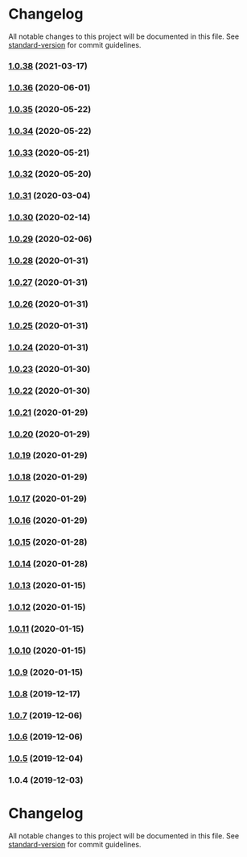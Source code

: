 # Changelog

All notable changes to this project will be documented in this file. See [standard-version](https://github.com/conventional-changelog/standard-version) for commit guidelines.

### [1.0.38](https://github.com/sologenic/sologenic-xrpl-stream-js/compare/v1.0.36...v1.0.38) (2021-03-17)



### [1.0.36](https://github.com/sologenic/sologenic-xrpl-stream-js/compare/v1.0.35...v1.0.36) (2020-06-01)



### [1.0.35](https://github.com/sologenic/sologenic-xrpl-stream-js/compare/v1.0.34...v1.0.35) (2020-05-22)



### [1.0.34](https://github.com/sologenic/sologenic-xrpl-stream-js/compare/v1.0.33...v1.0.34) (2020-05-22)



### [1.0.33](https://github.com/sologenic/sologenic-xrpl-stream-js/compare/v1.0.32...v1.0.33) (2020-05-21)



### [1.0.32](https://github.com/sologenic/sologenic-xrpl-stream-js/compare/v1.0.31...v1.0.32) (2020-05-20)



### [1.0.31](https://github.com/sologenic/sologenic-xrpl-stream-js/compare/v1.0.30...v1.0.31) (2020-03-04)



### [1.0.30](https://github.com/sologenic/sologenic-xrpl-stream-js/compare/v1.0.29...v1.0.30) (2020-02-14)



### [1.0.29](https://github.com/sologenic/sologenic-xrpl-stream-js/compare/v1.0.28...v1.0.29) (2020-02-06)



### [1.0.28](https://github.com/sologenic/sologenic-xrpl-stream-js/compare/v1.0.27...v1.0.28) (2020-01-31)



### [1.0.27](https://github.com/sologenic/sologenic-xrpl-stream-js/compare/v1.0.26...v1.0.27) (2020-01-31)



### [1.0.26](https://github.com/sologenic/sologenic-xrpl-stream-js/compare/v1.0.25...v1.0.26) (2020-01-31)



### [1.0.25](https://github.com/sologenic/sologenic-xrpl-stream-js/compare/v1.0.24...v1.0.25) (2020-01-31)



### [1.0.24](https://github.com/sologenic/sologenic-xrpl-stream-js/compare/v1.0.23...v1.0.24) (2020-01-31)



### [1.0.23](https://github.com/sologenic/sologenic-xrpl-stream-js/compare/v1.0.22...v1.0.23) (2020-01-30)



### [1.0.22](https://github.com/sologenic/sologenic-xrpl-stream-js/compare/v1.0.21...v1.0.22) (2020-01-30)



### [1.0.21](https://github.com/sologenic/sologenic-xrpl-stream-js/compare/v1.0.20...v1.0.21) (2020-01-29)



### [1.0.20](https://github.com/sologenic/sologenic-xrpl-stream-js/compare/v1.0.19...v1.0.20) (2020-01-29)



### [1.0.19](https://github.com/sologenic/sologenic-xrpl-stream-js/compare/v1.0.18...v1.0.19) (2020-01-29)



### [1.0.18](https://github.com/sologenic/sologenic-xrpl-stream-js/compare/v1.0.17...v1.0.18) (2020-01-29)



### [1.0.17](https://github.com/sologenic/sologenic-xrpl-stream-js/compare/v1.0.16...v1.0.17) (2020-01-29)



### [1.0.16](https://github.com/sologenic/sologenic-xrpl-stream-js/compare/v1.0.15...v1.0.16) (2020-01-29)



### [1.0.15](https://github.com/sologenic/sologenic-xrpl-stream-js/compare/v1.0.14...v1.0.15) (2020-01-28)



### [1.0.14](https://github.com/sologenic/sologenic-xrpl-stream-js/compare/v1.0.13...v1.0.14) (2020-01-28)



### [1.0.13](https://github.com/sologenic/sologenic-xrpl-stream-js/compare/v1.0.12...v1.0.13) (2020-01-15)



### [1.0.12](https://github.com/sologenic/sologenic-xrpl-stream-js/compare/v1.0.11...v1.0.12) (2020-01-15)



### [1.0.11](https://github.com/sologenic/sologenic-xrpl-stream-js/compare/v1.0.10...v1.0.11) (2020-01-15)



### [1.0.10](https://github.com/sologenic/sologenic-xrpl-stream-js/compare/v1.0.9...v1.0.10) (2020-01-15)



### [1.0.9](https://github.com/sologenic/sologenic-xrpl-stream-js/compare/v1.0.8...v1.0.9) (2020-01-15)



### [1.0.8](https://github.com/sologenic/sologenic-xrpl-stream-js/compare/v1.0.7...v1.0.8) (2019-12-17)



### [1.0.7](https://github.com/sologenic/sologenic-xrpl-stream-js/compare/v1.0.6...v1.0.7) (2019-12-06)



### [1.0.6](https://github.com/sologenic/sologenic-xrpl-stream-js/compare/v1.0.5...v1.0.6) (2019-12-06)



### [1.0.5](https://github.com/sologenic/sologenic-xrpl-stream-js/compare/v1.0.4...v1.0.5) (2019-12-04)



### 1.0.4 (2019-12-03)



# Changelog

All notable changes to this project will be documented in this file. See [standard-version](https://github.com/conventional-changelog/standard-version) for commit guidelines.
